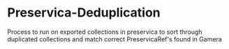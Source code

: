 # Preservica-Deduplication
Process to run on exported collections in preservica to sort through duplicated collections and match correct PreservicaRef's found in Gamera
